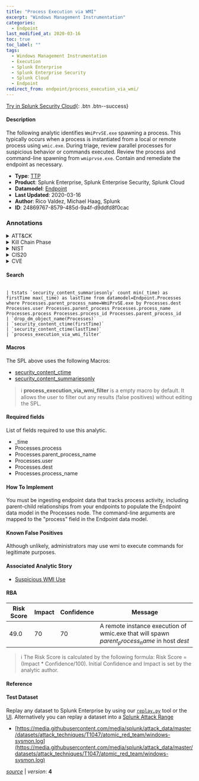 ```yaml
---
title: "Process Execution via WMI"
excerpt: "Windows Management Instrumentation"
categories:
  - Endpoint
last_modified_at: 2020-03-16
toc: true
toc_label: ""
tags:
  - Windows Management Instrumentation
  - Execution
  - Splunk Enterprise
  - Splunk Enterprise Security
  - Splunk Cloud
  - Endpoint
redirect_from: endpoint/process_execution_via_wmi/
---
```




[Try in Splunk Security Cloud](https://www.splunk.com/en_us/cyber-security.html){: .btn .btn--success}

#### Description

The following analytic identifies `WmiPrvSE.exe` spawning a process. This typically occurs when a process is instantiated from a local or remote process using `wmic.exe`. During triage, review parallel processes for suspicious behavior or commands executed. Review the process and command-line spawning from `wmiprvse.exe`. Contain and remediate the endpoint as necessary.

- **Type**: [TTP](https://github.com/splunk/security_content/wiki/Detection-Analytic-Types)
- **Product**: Splunk Enterprise, Splunk Enterprise Security, Splunk Cloud
- **Datamodel**: [Endpoint](https://docs.splunk.com/Documentation/CIM/latest/User/Endpoint)
- **Last Updated**: 2020-03-16
- **Author**: Rico Valdez, Michael Haag, Splunk
- **ID**: 24869767-8579-485d-9a4f-d9ddfd8f0cac

### Annotations
<details>
  <summary>ATT&CK</summary>

<div markdown="1">

#### [ATT&CK](https://attack.mitre.org/)

| ID          | Technique   | Tactic         |
| ----------- | ----------- |--------------- |
| [T1047](https://attack.mitre.org/techniques/T1047/) | Windows Management Instrumentation | Execution |

</div>
</details>


<details>
  <summary>Kill Chain Phase</summary>

<div markdown="1">

* Actions on Objectives


</div>
</details>


<details>
  <summary>NIST</summary>

<div markdown="1">

* PR.PT
* PR.AT
* PR.AC
* PR.IP



</div>
</details>

<details>
  <summary>CIS20</summary>

<div markdown="1">

* CIS 3
* CIS 5



</div>
</details>

<details>
  <summary>CVE</summary>

<div markdown="1">


</div>
</details>


#### Search

```

| tstats `security_content_summariesonly` count min(_time) as firstTime max(_time) as lastTime from datamodel=Endpoint.Processes where Processes.parent_process_name=WmiPrvSE.exe by Processes.dest Processes.user Processes.parent_process Processes.process_name Processes.process Processes.process_id Processes.parent_process_id 
| `drop_dm_object_name(Processes)` 
| `security_content_ctime(firstTime)` 
| `security_content_ctime(lastTime)` 
| `process_execution_via_wmi_filter` 
```

#### Macros
The SPL above uses the following Macros:
* [security_content_ctime](https://github.com/splunk/security_content/blob/develop/macros/security_content_ctime.yml)
* [security_content_summariesonly](https://github.com/splunk/security_content/blob/develop/macros/security_content_summariesonly.yml)

> :information_source:
> **process_execution_via_wmi_filter** is a empty macro by default. It allows the user to filter out any results (false positives) without editing the SPL.



#### Required fields
List of fields required to use this analytic.
* _time
* Processes.process
* Processes.parent_process_name
* Processes.user
* Processes.dest
* Processes.process_name



#### How To Implement
You must be ingesting endpoint data that tracks process activity, including parent-child relationships from your endpoints to populate the Endpoint data model in the Processes node. The command-line arguments are mapped to the &#34;process&#34; field in the Endpoint data model.
#### Known False Positives
Although unlikely, administrators may use wmi to execute commands for legitimate purposes.

#### Associated Analytic Story
* [Suspicious WMI Use](/stories/suspicious_wmi_use)




#### RBA

| Risk Score  | Impact      | Confidence   | Message      |
| ----------- | ----------- |--------------|--------------|
| 49.0 | 70 | 70 | A remote instance execution of wmic.exe that will spawn $parent_process_name$ in host $dest$ |


> :information_source:
> The Risk Score is calculated by the following formula: Risk Score = (Impact * Confidence/100). Initial Confidence and Impact is set by the analytic author.


#### Reference


#### Test Dataset
Replay any dataset to Splunk Enterprise by using our [`replay.py`](https://github.com/splunk/attack_data#using-replaypy) tool or the [UI](https://github.com/splunk/attack_data#using-ui).
Alternatively you can replay a dataset into a [Splunk Attack Range](https://github.com/splunk/attack_range#replay-dumps-into-attack-range-splunk-server)

* [https://media.githubusercontent.com/media/splunk/attack_data/master/datasets/attack_techniques/T1047/atomic_red_team/windows-sysmon.log](https://media.githubusercontent.com/media/splunk/attack_data/master/datasets/attack_techniques/T1047/atomic_red_team/windows-sysmon.log)



[*source*](https://github.com/splunk/security_content/tree/develop/detections/endpoint/process_execution_via_wmi.yml) \| *version*: **4**